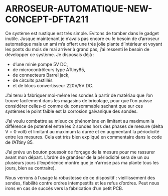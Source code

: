 # ARROSEUR-AUTOMATIQUE-NEW-CONCEPT-DFTA211

Ce système est rustique est très simple.
Evitons de tomber dans le gadget inutile.
Jusque maintenant je n’avais pas encore eu le besoin de d’arroseur automatique mais un ami m’a offert une très jolie plante d’intérieur et voyant les ponts du mois de mai arriver à grand pas, j’ai ressenti le besoin de développer ce système.
Je disposais déjà :
- d’une minie pompe 5V DC,
- de microcontrôleurs type ATtiny85, 
- de connecteurs Barrel jack, 
- de circuits pastillés 
- et de blocs convertisseur 220V/5V DC.

J’ai tenu à fabriquer moi-même les sondes à partir de matériau que l’on trouve facilement dans les magasins de bricolage, pour que l’on puisse considérer celles-ci comme du consommable sachant que sur ces systèmes le point faible est la corrosion galvanique des sondes. 

J’ai voulu combattre au mieux ce phénomène en limitant au maximum la différence de potentiel entre les 2 sondes hors des phases de mesure (delta V = 0 volt) et limitant au maximum la durée et en augmentant la périodicité entre les mesures. Cela est très bien expliqué en commentaire dans le code de l’ATtiny 85.

J’ai prévu un bouton poussoir de forçage de la mesure pour me rassurer avant mon départ. L’ordre de grandeur de la périodicité sera de un ou plusieurs jours (l’expérience montre que je n’arrose pas ma plante tous les jours, bien au contraire).

Nous verrons à l’usage la robustesse de ce dispositif : vieillissement des sondes, fiabilité contre ordres intempestifs et les refus d’ordres. Peut nous irons en cas de succès vers la fabrication d’un petit PCB.
